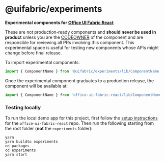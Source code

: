 # @uifabric/experiments

**Experimental components for [Office UI Fabric React](https://dev.microsoft.com/fabric)**

These are not production-ready components and **should never be used in product** unless you are the [CODEOWNER](https://github.com/microsoft/fluentui/blob/master/.github/CODEOWNERS) of the component and are responsible for reviewing all PRs involving this component. This experimental space is useful for testing new components whose APIs might change before final release.

To import experimental components:

```js
import { ComponentName } from '@uifabric/experiments/lib/ComponentName';
```

Once the experimental component graduates to a production release, the component will be available at:

```js
import { ComponentName } from 'office-ui-fabric-react/lib/ComponentName';
```

### Testing locally

To run the local demo app for this project, first follow the [setup instructions](https://github.com/microsoft/fluentui/wiki/Setup) for the `office-ui-fabric-react` repo. Then run the following starting from the root folder (**not** the `experiments` folder):

```
yarn
yarn buildto experiments
cd packages
cd experiments
yarn start
```
